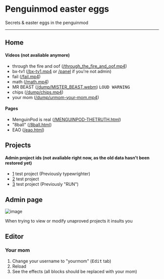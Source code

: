 # Penguinmod easter eggs
Secrets & easter eggs in the penguinmod
* * *
## Home
#### Videos (not avaliable anymore)
- through the fire and oof ([/through_the_fire_and_oof.mp4](https://penguinmod.com/through_the_fire_and_oof.mp4))
- bx-tv1 ([/bx-tv1.mp4](https://penguinmod.com/bx-tv1.mp4) or [/panel](https://home.penguinmod.com/panel) if you're not admin)
- fail ([/fail.mp4](https://penguinmod.com/fail.mp4))
- math ([/math.mp4](https://penguinmod.com/math.mp4))
- MR BEAST ([/dump/MISTER_BEAST.webm](https://penguinmod.com/dump/MISTER_BEAST.webm)) <kbd>LOUD WARNING</kbd>
- chips ([/dump/chips.mp4](https://penguinmod.com/dump/chips.mp4))
- your mom ([/dump/urmom-your-mom.mp4](https://penguinmod.com/dump/urmom-your-mom.mp4))

#### Pages
- MenguinPod is real ([/MENGUINPOD-THETRUTH.html](https://penguinmod.com/MENGUINPOD-THETRUTH.html))
- "8ball" ([/8ball.html](https://penguinmod.com/8ball.html))
- EAO ([/eao.html](https://penguinmod.com/eao.html))

## Projects
#### Admin project ids (not avaliable right now, as the old data hasn't been restored yet)
- [1](https://studio.penguinmod.com/#1) test project (Previously typewrighter)
- [2](https://studio.penguinmod.com/#2) test project
- [3](https://studio.penguinmod.com/#3) test project (Previously "RUN")

## Admin page

![image](https://user-images.githubusercontent.com/75479945/236469525-acedd019-32ea-46c3-a34e-abbfade053ba.png)

When trying to view or modify unaproved projects it insults you

## Editor

### Your mom

1. Change your username to "yourmom" (<kbd>Edit</kbd> tab)
2. Reload
3. See the effects (all blocks should be replaced with your mom)
